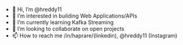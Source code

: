 - 👋 Hi, I’m @hreddy11
- 👀 I’m interested in building Web Applications/APIs
- 🌱 I’m currently learning Kafka Streaming
- 💞️ I’m looking to collaborate on open projects
- 📫 How to reach me /in/haprare/(linkedin), @hreddy11 (Instagram)

<!---
hreddy11/hreddy11 is a ✨ special ✨ repository because its `README.md` (this file) appears on your GitHub profile.
You can click the Preview link to take a look at your changes.
--->
